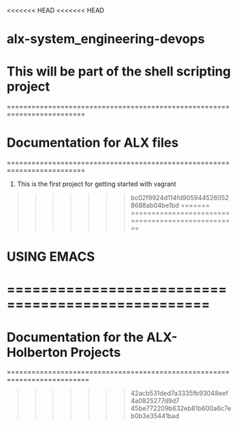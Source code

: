 <<<<<<< HEAD
<<<<<<< HEAD
# alx-system_engineering-devops
This will be part of the shell scripting project
=======
=========================================================================
# Documentation for ALX files

=========================================================================
1. This is the first project for getting started with vagrant
>>>>>>> bc02f9924d114fd9059445260528688ab04be1bd
=======
==================================================
# USING EMACS

==================================================
==================================================
# Documentation for the ALX-Holberton Projects
==========================================================================
>>>>>>> 42acb531ded7a3335fb93048eef4a0825277d9d7
>>>>>>> 45be772209b632eb81b600a6c7eb0b3e35441bad
